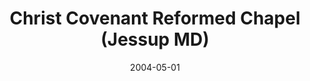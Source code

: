 ---
date: &id001 2004-05-01
end_date: null
location:
  address: met in a prison
  city: Jessup
  state: MD
minister:
- end: 2008-04-01
  name: Richard Ellis
  start: 2004-05-01
  type: Organizing Pastor
ministers:
- Richard Ellis
name: Christ Covenant Reformed Chapel
names: null
origination_date: *id001
raw_data: "MD Jessup\n\nChrist Covenant Reformed Chapel  (May 1, 2004\u2013April 2008)\n\
  (met in a prison)\nOrg. Pastor: Richard Ellis, 2004\u20138"
received_from: null
states:
- MD
status:
  active: false
  end_date: 2008-04-01
  reason: ended
  received_from: null
  withdrawal_to: null
title: Christ Covenant Reformed Chapel (Jessup MD)
year_established:
- 2004

---